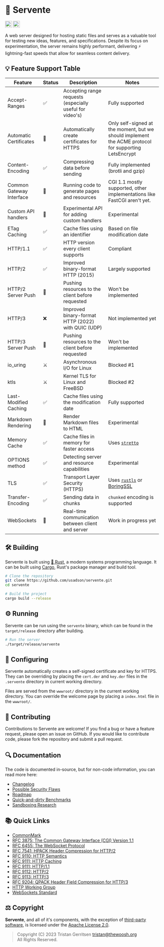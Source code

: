 # 🚀 Servente
[<img alt="GitHub Actions build status" src="https://img.shields.io/github/actions/workflow/status/usadson/servente/rust.yml?logo=Github-Actions&style=for-the-badge" height="22">](https://github.com/usadson/servente/actions/)
[<img alt="Travis CI build status" src="https://img.shields.io/github/actions/workflow/status/usadson/servente/rust.yml?logo=travis&style=for-the-badge" height="22">](https://app.travis-ci.com/github/usadson/servente)

A web server designed for hosting static files and serves as a valuable tool for
testing new ideas, features, and specifications. Despite its focus on
experimentation, the server remains highly performant, delivering
⚡ lightning-fast speeds that allow for seamless content delivery.

## 💡 Feature Support Table
| Feature                   | Status | Description                                              | Notes                                                                                                                 |
| ------------------------- | ------ | -------------------------------------------------------- | --------------------------------------------------------------------------------------------------------------------- |
| Accept-Ranges             | ✅     | Accepting range requests (especially useful for video's) | Fully supported                                                                                                       |
| Automatic Certificates    | 🧪     | Automatically create certificates for HTTPS              | Only self-signed at the moment, but we should implement the ACME protocol for supporting LetsEncrypt                  |
| Content-Encoding          | ✅     | Compressing data before sending                          | Fully implemented (brotli and gzip)                                                                                   |
| Common Gateway Interface  | 🧪     | Running code to generate pages and resources             | CGI 1.1 mostly supported, other implementations like FastCGI aren't yet.                                              |
| Custom API handlers       | 🧪     | Experimental API for adding custom handlers              | Experimental                                                                                                          |
| ETag Caching              | ✅     | Cache files using an identifier                          | Based on file modification date                                                                                       |
| HTTP/1.1                  | ✅     | HTTP version every client supports                       | Compliant                                                                                                             |
| HTTP/2                    | ✅     | Improved binary-format HTTP (2015)                       | Largely supported                                                                                                     |
| HTTP/2 Server Push        | 🚧     | Pushing resources to the client before requested         | Won't be implemented                                                                                                  |
| HTTP/3                    | ❌     | Improved binary-format HTTP (2022) with QUIC (UDP)       | Not implemented yet                                                                                                   |
| HTTP/3 Server Push        | 🚧     | Pushing resources to the client before requested         | Won't be implemented                                                                                                  |
| io_uring                  | ⚔️     | Asynchronous I/O for Linux                               | Blocked #1                                                                                                            |
| ktls                      | ⚔️     | Kernel TLS for Linux and FreeBSD                         | Blocked #2                                                                                                            |
| Last-Modified Caching     | ✅     | Cache files using the modification date                  | Fully supported                                                                                                       |
| Markdown Rendering        | 🧪     | Render Markdown files to HTML                            | Experimental                                                                                                          |
| Memory Cache              | ✅     | Cache files in memory for faster access                  | Uses [`stretto`](https://docs.rs/stretto/latest/stretto/)                                                             |
| OPTIONS method            | ✅     | Detecting server and resource capabilities               | Experimental                                                                                                          |
| TLS                       | ✅     | Transport Layer Security (HTTPS)                         | Uses [`rustls`](https://docs.rs/rustls/latest/rustls/) or [BoringSSL](https://boringssl.googlesource.com/boringssl/)  |
| Transfer-Encoding         | ✅     | Sending data in chunks                                   | `chunked` encoding is supported                                                                                       |
| WebSockets                | 🔨     | Real-time communication between client and server        | Work in progress yet                                                                                                  |


## 🛠️ Building
Servente is built using [🦀 Rust](https://www.rust-lang.org/), a modern systems
programming language. It can be built using [Cargo](https://doc.rust-lang.org/cargo/),
Rust's package manager and build tool.

```bash
# Clone the repository
git clone https://github.com/usadson/servente.git
cd servente

# Build the project
cargo build --release
```

## ⚙️ Running
Servente can be run using the `servente` binary, which can be found in the
`target/release` directory after building.

```bash
# Run the server
./target/release/servente
```

## 🏃 Configuring
Servente automatically creates a self-signed certificate and key for HTTPS. They
can be overriding by placing the `cert.der` and `key.der` files in the `.servente`
directory in current working directory.

Files are served from the `wwwroot/` directory in the current working directory.
You can override the welcome page by placing a `index.html` file in the `wwwroot/`.

## 🎁 Contributing
Contributions to Servente are welcome! If you find a bug or have a feature
request, please open an issue on GitHub. If you would like to contribute code,
please fork the repository and submit a pull request.

## 🔍 Documentation
The code is documented in-source, but for non-code information, you can read
more here:
* [Changelog](CHANGELOG.md)
* [Possible Security Flaws](docs/Security.md)
* [Roadmap](ROADMAP.md)
* [Quick-and-dirty Benchmarks](docs/Benchmark.md)
* [Sandboxing Research](docs/Sandboxing.md)

## 📚 Quick Links
* [CommonMark](https://spec.commonmark.org/0.30/)
* [RFC 3875: The Common Gateway Interface (CGI) Version 1.1](https://www.rfc-editor.org/rfc/rfc3875)
* [RFC 6455: The WebSocket Protocol](https://www.rfc-editor.org/rfc/rfc6455)
* [RFC 7541: HPACK Header Compression for HTTP/2](https://httpwg.org/specs/rfc7541.html)
* [RFC 9110: HTTP Semantics](https://www.rfc-editor.org/rfc/rfc9110.html)
* [RFC 9111: HTTP Caching](https://www.rfc-editor.org/rfc/rfc9111.html)
* [RFC 9111: HTTP/1.1](https://www.rfc-editor.org/rfc/rfc9112.html)
* [RFC 9112: HTTP/2](https://www.rfc-editor.org/rfc/rfc9113.html)
* [RFC 9113: HTTP/3](https://www.rfc-editor.org/rfc/rfc9114.html)
* [RFC 9204: QPACK Header Field Compression for HTTP/3](https://httpwg.org/specs/rfc9204.html)
* [HTTP Working Group](https://httpwg.org/)
* [WebSockets Standard](https://websockets.spec.whatwg.org)

## ⚖️ Copyright
**Servente**, and all of it's components, with the exception of
[third-party software](./THIRDPARTY), is licensed under the
[Apache License 2.0](./COPYING).

> Copyright (C) 2023 Tristan Gerritsen <tristan@thewoosh.org> \
> All Rights Reserved.
